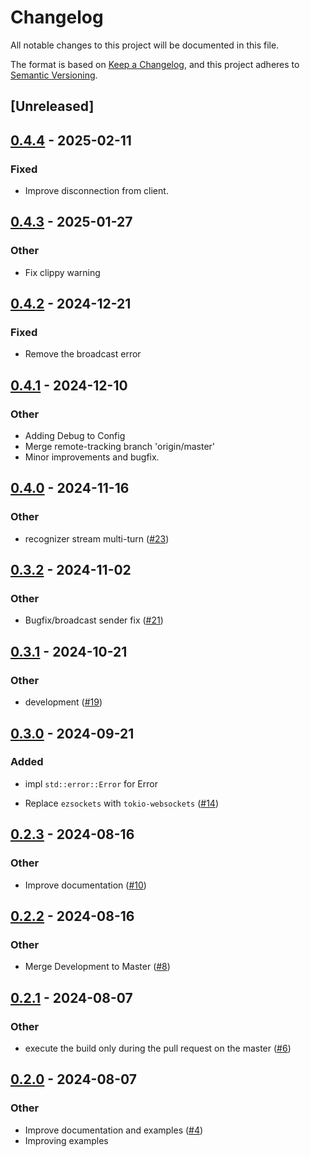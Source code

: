 # Changelog
All notable changes to this project will be documented in this file.

The format is based on [Keep a Changelog](https://keepachangelog.com/en/1.0.0/),
and this project adheres to [Semantic Versioning](https://semver.org/spec/v2.0.0.html).

## [Unreleased]

## [0.4.4](https://github.com/jBernavaPrah/azure-speech-sdk-rs/compare/v0.4.3...v0.4.4) - 2025-02-11

### Fixed

- Improve disconnection from client.

## [0.4.3](https://github.com/jBernavaPrah/azure-speech-sdk-rs/compare/v0.4.2...v0.4.3) - 2025-01-27

### Other

- Fix clippy warning

## [0.4.2](https://github.com/jBernavaPrah/azure-speech-sdk-rs/compare/v0.4.1...v0.4.2) - 2024-12-21

### Fixed

- Remove the broadcast error

## [0.4.1](https://github.com/jBernavaPrah/azure-speech-sdk-rs/compare/v0.4.0...v0.4.1) - 2024-12-10

### Other

- Adding Debug to Config
- Merge remote-tracking branch 'origin/master'
- Minor improvements and bugfix.

## [0.4.0](https://github.com/jBernavaPrah/azure-speech-sdk-rs/compare/v0.3.2...v0.4.0) - 2024-11-16

### Other

- recognizer stream multi-turn ([#23](https://github.com/jBernavaPrah/azure-speech-sdk-rs/pull/23))

## [0.3.2](https://github.com/jBernavaPrah/azure-speech-sdk-rs/compare/v0.3.1...v0.3.2) - 2024-11-02

### Other

- Bugfix/broadcast sender fix ([#21](https://github.com/jBernavaPrah/azure-speech-sdk-rs/pull/21))

## [0.3.1](https://github.com/jBernavaPrah/azure-speech-sdk-rs/compare/v0.3.0...v0.3.1) - 2024-10-21

### Other

- development ([#19](https://github.com/jBernavaPrah/azure-speech-sdk-rs/pull/19))

## [0.3.0](https://github.com/jBernavaPrah/azure-speech-sdk-rs/compare/v0.2.3...v0.3.0) - 2024-09-21

### Added

- impl `std::error::Error` for Error

- Replace `ezsockets` with `tokio-websockets` ([#14](https://github.com/jBernavaPrah/azure-speech-sdk-rs/pull/14))

## [0.2.3](https://github.com/jBernavaPrah/azure-speech-sdk-rs/compare/v0.2.2...v0.2.3) - 2024-08-16

### Other
- Improve documentation  ([#10](https://github.com/jBernavaPrah/azure-speech-sdk-rs/pull/10))

## [0.2.2](https://github.com/jBernavaPrah/azure-speech-sdk-rs/compare/v0.2.1...v0.2.2) - 2024-08-16

### Other
- Merge Development to Master ([#8](https://github.com/jBernavaPrah/azure-speech-sdk-rs/pull/8))

## [0.2.1](https://github.com/jBernavaPrah/azure-speech-sdk-rs/compare/v0.2.0...v0.2.1) - 2024-08-07

### Other
- execute the build only during the pull request on the master ([#6](https://github.com/jBernavaPrah/azure-speech-sdk-rs/pull/6))

## [0.2.0](https://github.com/jBernavaPrah/azure-speech-sdk-rs/compare/v0.1.0...v0.2.0) - 2024-08-07

### Other
- Improve documentation and examples ([#4](https://github.com/jBernavaPrah/azure-speech-sdk-rs/pull/4))
- Improving examples
